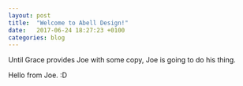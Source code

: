 ```yaml
---
layout: post
title:  "Welcome to Abell Design!"
date:   2017-06-24 18:27:23 +0100
categories: blog
---
```

Until Grace provides Joe with some copy, Joe is going to do his thing.

Hello from Joe. :D